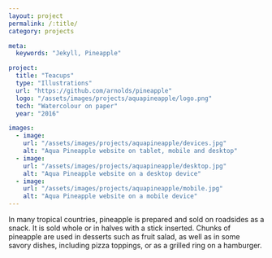 ```yaml
---
layout: project
permalink: /:title/
category: projects

meta:
  keywords: "Jekyll, Pineapple"

project:
  title: "Teacups"
  type: "Illustrations"
  url: "https://github.com/arnolds/pineapple"
  logo: "/assets/images/projects/aquapineapple/logo.png"
  tech: "Watercolour on paper"
  year: "2016"

images:
  - image:
    url: "/assets/images/projects/aquapineapple/devices.jpg"
    alt: "Aqua Pineapple website on tablet, mobile and desktop"
  - image:
    url: "/assets/images/projects/aquapineapple/desktop.jpg"
    alt: "Aqua Pineapple website on a desktop device"
  - image:
    url: "/assets/images/projects/aquapineapple/mobile.jpg"
    alt: "Aqua Pineapple website on a mobile device"
---
```


<p>In many tropical countries, pineapple is prepared and sold on roadsides as a snack. It is sold whole or in halves with a stick inserted. Chunks of pineapple are used in desserts such as fruit salad, as well as in some savory dishes, including pizza toppings, or as a grilled ring on a hamburger.</p>
